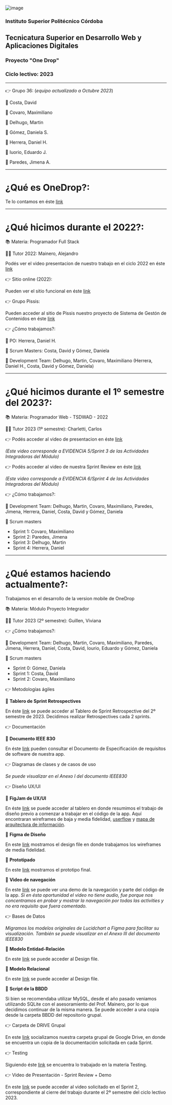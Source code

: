 ![image](https://user-images.githubusercontent.com/91642474/201812010-d6c3a082-548c-4b14-83ec-89f902f3f6a0.png)


### Instituto Superior Politécnico Córdoba

## Tecnicatura Superior en Desarrollo Web y Aplicaciones Digitales 

### Proyecto "One Drop"

### Ciclo lectivo: 2023

* * * * * * * * * * * * * * * * * * * * * * * * * * * * * * * * * * * * * * * * * * * * * * * * * * * 

:point_right: Grupo 36:
 (*equipo actualizado a Octubre 2023*)

:small_orange_diamond: Costa, David

:small_orange_diamond: Covaro, Maximiliano

:small_orange_diamond: Delhugo, Martin

:small_orange_diamond: Gómez, Daniela S.

:small_orange_diamond: Herrera, Daniel H.

:small_orange_diamond: Iuorio, Eduardo J.

:small_orange_diamond: Paredes, Jimena A.

* * * * * * * * * * * * * * * * * * * * * * * * * * * * * * * * * * * * * * * * * * * * * * * * * * * 

# ¿Qué es OneDrop?: 

Te lo contamos en éste [link](https://youtu.be/VmxHfew4IAQ) 

* * * * * * * * * * * * * * * * * * * * * * * * * * * * * * * * * * * * * * * * * * * * * * * * * * * 

# ¿Qué hicimos durante el 2022?: 

:books: Materia: Programador Full Stack 

:man_teacher: Tutor 2022: Mainero, Alejandro

Podés ver el video presentacion de nuestro trabajo en el ciclo 2022 en éste [link](https://www.youtube.com/watch?v=otW-b15-OKY) 

:point_right: Sitio online (2022): 

Pueden ver el sitio funcional en éste [link](https://onedropapp-grupo30.netlify.app/) 

:point_right: Grupo Pissis: 

Pueden acceder al sitio de Pissis nuestro proyecto de Sistema de Gestón de Contenidos en éste [link](https://pissis.republicaweb.net/) 

:point_right: ¿Cómo trabajamos?: 

:small_orange_diamond: PO: Herrera, Daniel H.

:small_orange_diamond: Scrum Masters: Costa, David y Gómez, Daniela 

:small_orange_diamond: Development Team: Delhugo, Martin, Covaro, Maximiliano (Herrera, Daniel H., Costa, David y Gómez, Daniela)


* * * * * * * * * * * * * * * * * * * * * * * * * * * * * * * * * * * * * * * * * * * * * * * * * * * 

# ¿Qué hicimos durante el 1º semestre del 2023?:

:books: Materia: Programador Web - TSDWAD - 2022

:man_teacher: Tutor 2023 (1º semestre): Charletti, Carlos

:point_right: Podés acceder al video de presentacion en éste [link](https://www.youtube.com/watch?v=M-bArdVaAYg&t=234s) 

*(Este video corresponde a EVIDENCIA 5/Sprint 3 de las Actividades Integradoras del Módulo)*

:point_right: Podés acceder al video de nuestra Sprint Review en éste [link](https://youtu.be/EFEYNxMzdPQ) 

*(Este video corresponde a EVIDENCIA 6/Sprint 4 de las Actividades Integradoras del Módulo)*

:point_right: ¿Cómo trabajamos?: 

:small_orange_diamond: Development Team: Delhugo, Martin, Covaro, Maximiliano, Paredes, Jimena, Herrera, Daniel, Costa, David y Gómez, Daniela

:small_orange_diamond: Scrum masters 

- Sprint 1: Covaro, Maximiliano
- Sprint 2: Paredes, Jimena
- Sprint 3: Delhugo, Martin
- Sprint 4: Herrera, Daniel


* * * * * * * * * * * * * * * * * * * * * * * * * * * * * * * * * * * * * * * * * * * * * * * * * * * 
# ¿Qué estamos haciendo actualmente?:

Trabajamos en el desarrollo de la version mobile de OneDrop 

:books: Materia: Módulo Proyecto Integrador  

:woman_teacher: Tutor 2023 (2º semestre): Guillen, Viviana

:point_right: ¿Cómo trabajamos?: 

:small_orange_diamond: Development Team: Delhugo, Martin, Covaro, Maximiliano, Paredes, Jimena, Herrera, Daniel, Costa, David, Iourio, Eduardo y Gómez, Daniela

:small_orange_diamond: Scrum masters 

- Sprint 0: Gómez, Daniela
- Sprint 1: Costa, David 
- Sprint 2: Covaro, Maximiliano

:point_right: Metodologías ágiles 

:small_orange_diamond: **Tablero de Sprint Retrospectives**

En éste [link](https://www.figma.com/file/ZfpverBXow4xSbDdRhk9jG/Retrospective-One-Drop-Mobile-App---2023?type=whiteboard&t=GH0mH0tprwb5LJAn-0) se puede acceder al Tablero de Sprint Retrospective del 2º semestre de 2023. Decidimos realizar Retrospectives cada 2 sprints. 

:point_right: Documentación

:small_orange_diamond: **Documento IEEE 830**

En éste [link](https://docs.google.com/document/d/1ERXhbp5O8fGvrhDi7wnTuZth5PMjCL6I/edit?usp=sharing&ouid=116530908917453296849&rtpof=true&sd=true) pueden consultar el Documento de Especificación de requisitos de software de nuestra app.

:point_right: Diagramas de clases y de casos de uso

_*Se puede visualizar en el Anexo I del documento IEEE830*_

:point_right: Diseño UX/UI 

:small_orange_diamond: **FigJam de UX/UI**

En éste [link](https://www.figma.com/file/P8ddNqzvb3Y7mMRowuaC6e/Prototipado---OneDrop?type=whiteboard&node-id=0-1&t=Cj2sR7g6h6gcHpfC-0) se puede acceder al tablero en donde resumimos el trabajo de diseño previo a comenzar a trabajar en el código de la app. Aquí encontraran wireframes de baja y media fidelidad, [userflow](https://drive.google.com/drive/folders/1ANUXfuIqwwncvyIFUOdxqh51cRdqTU3o) y [mapa de arquitectura de información](https://drive.google.com/drive/folders/1ANUXfuIqwwncvyIFUOdxqh51cRdqTU3o). 

:small_orange_diamond: **Figma de Diseño**

En este [link](https://www.figma.com/file/dB58vhbAfMUcd69yFqaLMC/OneDrop-MOBILE?type=design&node-id=0%3A1&mode=design&t=nbeeaaU1wUb1Rc0e-1) mostramos el design file en donde trabajamos los wireframes de media fidelidad. 

:small_orange_diamond: **Prototipado**

En este [link](https://www.figma.com/proto/dB58vhbAfMUcd69yFqaLMC/OneDrop-MOBILE---Wireframes-MEDIA-fidelidad?node-id=212-23&starting-point-node-id=212%3A23) mostramos el prototipo final. 

:small_orange_diamond: **Video de navegación**

En este [link](https://drive.google.com/file/d/1oN7qcwKfRRAk2HpRAKRL-ml3Zgyir0a0/view?usp=sharing) se puede ver una demo de la navegación y parte del código de la app. 
_*Si en ésta oportunidad el video no tiene audio, fue porque nos concentramos en probar y mostrar la navegación por todas las activities y no era requisito que fuera comentado.*_

:point_right: Bases de Datos

_*Migramos los modelos originales de Lucidchart a Figma para facilitar su visualización. También se puede visualizar en el Anexo III del documento IEEE830*_

:small_orange_diamond: **Modelo Entidad-Relación**

En este [link](https://www.figma.com/file/0f2UlsaGdyzMe3toTD9nGk/MODELO-ENTIDAD-RELACION-ONEDROP?type=design&node-id=0-1&mode=design&t=4ISQIXwkjT0deIF5-0) se puede acceder al Design file. 

:small_orange_diamond: **Modelo Relacional**

En este [link](https://www.figma.com/file/KkkPGvnYyXotXuSsNcpnHi/MODELO-RELACIONAL-ONEDROP?type=design&mode=design&t=zyMNqu7FQs8BO0nC-1) se puede acceder al Design file. 

:small_orange_diamond: **Script de la BBDD**

Si bien se recomendaba utilizar MySQL, desde el año pasado veniamos utilizando SQLite con el asesoramiento del Prof. Mainero, por lo que decidimos continuar de la misma manera. 
Se puede acceder a una copia desde la carpeta BBDD del repositorio grupal. 

:point_right: Carpeta de DRIVE Grupal

En este [link](https://drive.google.com/drive/folders/1ANUXfuIqwwncvyIFUOdxqh51cRdqTU3o?usp=sharing) socializamos nuestra carpeta grupal de Google Drive, en donde se encuentra un copia de la documentación solicitada en cada Sprint. 

:point_right: Testing

Siguiendo éste [link](https://github.com/danielasgomez273/a36g36/wiki/Testing#casos-de-prueba) se encuentra lo trabajado en la materia Testing.

:point_right: Video de Presentación - Sprint Review + Demo 

En este [link](https://drive.google.com/file/d/1zHpVKz-INssS23pHw3I7Bp3FK7eQQL75/view?usp=sharing) se puede acceder al video solicitado en el Sprint 2, correspondiente al cierre del trabajo durante el 2º semestre del ciclo lectivo 2023. 


